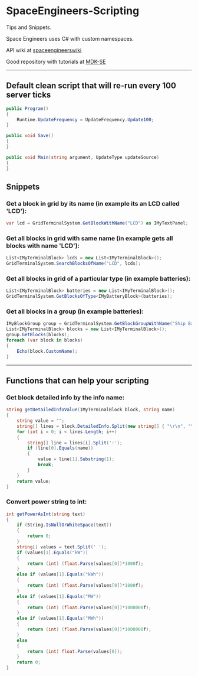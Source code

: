# SpaceEngineers-Scripting
Tips and Snippets.

Space Engineers uses C# with custom namespaces.

API wiki at [spaceengineerswiki](https://www.spaceengineerswiki.com/Scripting_API_Documentation)

Good repository with tutorials at [MDK-SE](https://github.com/malware-dev/MDK-SE/wiki/Quick-Introduction-to-Space-Engineers-Ingame-Scripts)

---

## Default clean script that will re-run every 100 server ticks

```c#
public Program()
{
    Runtime.UpdateFrequency = UpdateFrequency.Update100;
}

public void Save()
{
}

public void Main(string argument, UpdateType updateSource)
{
}
```

## Snippets

### Get a block in grid by its name (in example its an LCD called 'LCD'):

```c#
var lcd = GridTerminalSystem.GetBlockWithName("LCD") as IMyTextPanel;
```

### Get all blocks in grid with same name (in example gets all blocks with name 'LCD'):

```c#
List<IMyTerminalBlock> lcds = new List<IMyTerminalBlock>();  
GridTerminalSystem.SearchBlocksOfName("LCD", lcds);
```

### Get all blocks in grid of a particular type (in example batteries):

```c#
List<IMyTerminalBlock> batteries = new List<IMyTerminalBlock>();  
GridTerminalSystem.GetBlocksOfType<IMyBatteryBlock>(batteries);
```
### Get all blocks in a group (in example batteries):

```c#
IMyBlockGroup group = GridTerminalSystem.GetBlockGroupWithName("Ship Batteries");
List<IMyTerminalBlock> blocks = new List<IMyTerminalBlock>();
group.GetBlocks(blocks);
foreach (var block in blocks)
{
    Echo(block.CustomName);
}
```

---

## Functions that can help your scripting

### Get block detailed info by the info name:

```c#
string getDetailedInfoValue(IMyTerminalBlock block, string name)    
{   
    string value = "";   
    string[] lines = block.DetailedInfo.Split(new string[] { "\r\n", "\n", "\r" }, StringSplitOptions.None);   
    for (int i = 0; i < lines.Length; i++)    
    {   
        string[] line = lines[i].Split(':');   
        if (line[0].Equals(name))    
        {   
            value = line[1].Substring(1);   
            break;   
        }   
    }   
    return value;   
}  
```

### Convert power string to int:

```c#
int getPowerAsInt(string text)    
{   
    if (String.IsNullOrWhiteSpace(text))    
    {   
        return 0;   
    }   
    string[] values = text.Split(' ');   
    if (values[1].Equals("kW"))    
    {   
        return (int) (float.Parse(values[0])*1000f);   
    }   
    else if (values[1].Equals("kWh"))    
    {    
        return (int) (float.Parse(values[0])*1000f);    
    }   
    else if (values[1].Equals("MW"))    
    {   
        return (int) (float.Parse(values[0])*1000000f);   
    }   
    else if (values[1].Equals("MWh"))    
    {    
        return (int) (float.Parse(values[0])*1000000f);    
    }   
    else    
    {   
        return (int) float.Parse(values[0]);   
    }   
    return 0;   
}
```
